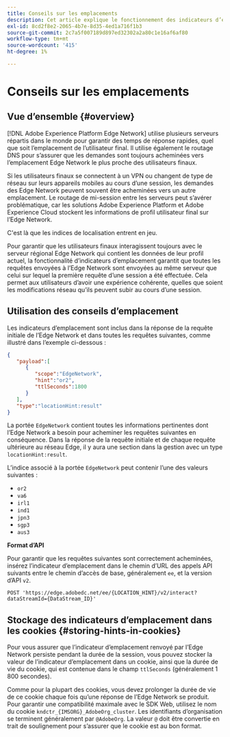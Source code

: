 ```yaml
---
title: Conseils sur les emplacements
description: Cet article explique le fonctionnement des indicateurs d’emplacement dans l’API de serveur Edge Network, de sorte que les demandes de l’utilisateur final puissent toujours être acheminées vers le même serveur.
exl-id: 8cd2f8e2-2065-4b7e-8d35-4ed1a716f1b3
source-git-commit: 2c7a5f007189d897ed32302a2a80c1e16af6af80
workflow-type: tm+mt
source-wordcount: '415'
ht-degree: 1%

---
```


# Conseils sur les emplacements

## Vue d’ensemble {#overview}

[!DNL Adobe Experience Platform Edge Network] utilise plusieurs serveurs répartis dans le monde pour garantir des temps de réponse rapides, quel que soit l’emplacement de l’utilisateur final. Il utilise également le routage DNS pour s’assurer que les demandes sont toujours acheminées vers l’emplacement Edge Network le plus proche des utilisateurs finaux.

Si les utilisateurs finaux se connectent à un VPN ou changent de type de réseau sur leurs appareils mobiles au cours d’une session, les demandes des Edge Network peuvent souvent être acheminées vers un autre emplacement. Le routage de mi-session entre les serveurs peut s’avérer problématique, car les solutions Adobe Experience Platform et Adobe Experience Cloud stockent les informations de profil utilisateur final sur l’Edge Network.

C&#39;est là que les indices de localisation entrent en jeu.

Pour garantir que les utilisateurs finaux interagissent toujours avec le serveur régional Edge Network qui contient les données de leur profil actuel, la fonctionnalité d’indicateurs d’emplacement garantit que toutes les requêtes envoyées à l’Edge Network sont envoyées au même serveur que celui sur lequel la première requête d’une session a été effectuée. Cela permet aux utilisateurs d’avoir une expérience cohérente, quelles que soient les modifications réseau qu’ils peuvent subir au cours d’une session.

## Utilisation des conseils d’emplacement

Les indicateurs d’emplacement sont inclus dans la réponse de la requête initiale de l’Edge Network et dans toutes les requêtes suivantes, comme illustré dans l’exemple ci-dessous :

```json
{
   "payload":[
      {
         "scope":"EdgeNetwork",
         "hint":"or2",
         "ttlSeconds":1800
      }
   ],
   "type":"locationHint:result"
}
```

La portée `EdgeNetwork` contient toutes les informations pertinentes dont l’Edge Network a besoin pour acheminer les requêtes suivantes en conséquence. Dans la réponse de la requête initiale et de chaque requête ultérieure au réseau Edge, il y aura une section dans la gestion avec un type `locationHint:result`.

L’indice associé à la portée `EdgeNetwork` peut contenir l’une des valeurs suivantes :

* `or2`
* `va6`
* `irl1`
* `ind1`
* `jpn3`
* `sgp3`
* `aus3`

**Format d’API**

Pour garantir que les requêtes suivantes sont correctement acheminées, insérez l’indicateur d’emplacement dans le chemin d’URL des appels API suivants entre le chemin d’accès de base, généralement `ee`, et la version d’API `v2`.

```http
POST 'https://edge.adobedc.net/ee/{LOCATION_HINT}/v2/interact?dataStreamId={DataStream_ID}'
```

## Stockage des indicateurs d’emplacement dans les cookies {#storing-hints-in-cookies}

Pour vous assurer que l’indicateur d’emplacement renvoyé par l’Edge Network persiste pendant la durée de la session, vous pouvez stocker la valeur de l’indicateur d’emplacement dans un cookie, ainsi que la durée de vie du cookie, qui est contenue dans le champ `ttlSeconds` (généralement 1 800 secondes).

Comme pour la plupart des cookies, vous devez prolonger la durée de vie de ce cookie chaque fois qu’une réponse de l’Edge Network se produit. Pour garantir une compatibilité maximale avec le SDK Web, utilisez le nom du cookie `kndctr_{IMSORG}_AdobeOrg_cluster`. Les identifiants d’organisation se terminent généralement par `@AdobeOrg`. La valeur `@` doit être convertie en trait de soulignement pour s’assurer que le cookie est au bon format.
